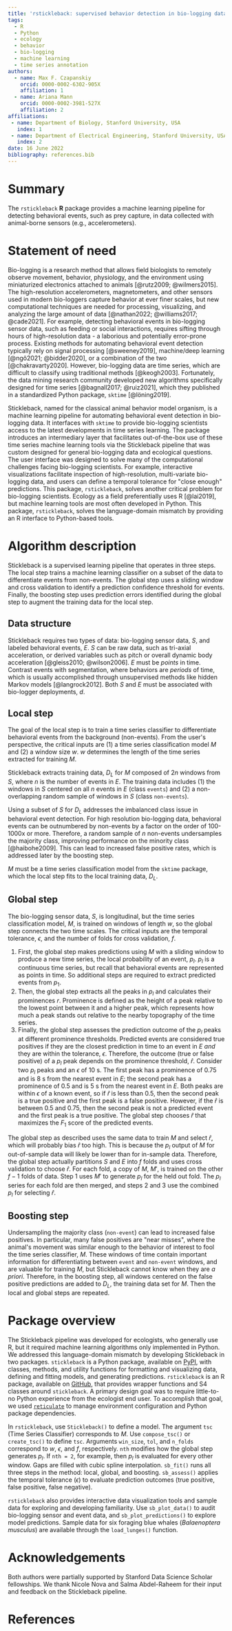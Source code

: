 ```yaml
---
title: 'rstickleback: supervised behavior detection in bio-logging data'
tags:
  - R
  - Python
  - ecology
  - behavior
  - bio-logging
  - machine learning
  - time series annotation
authors:
  - name: Max F. Czapanskiy
    orcid: 0000-0002-6302-905X
    affiliation: 1
  - name: Ariana Mann
    orcid: 0000-0002-3981-527X
    affiliation: 2
affiliations:
 - name: Department of Biology, Stanford University, USA
   index: 1
 - name: Department of Electrical Engineering, Stanford University, USA
   index: 2
date: 16 June 2022
bibliography: references.bib
---
```


# Summary

The `rstickleback` **R** package provides a machine learning pipeline for detecting behavioral events, such as prey capture, in data collected with animal-borne sensors (e.g., accelerometers).

# Statement of need

Bio-logging is a research method that allows field biologists to remotely observe movement, behavior, physiology, and the environment using miniaturized electronics attached to animals [@rutz2009; @wilmers2015]. The high-resolution accelerometers, magnetometers, and other sensors used in modern bio-loggers capture behavior at ever finer scales, but new computational techniques are needed for processing, visualizing, and analyzing the large amount of data [@nathan2022; @williams2017; @cade2021]. For example, detecting behavioral events in bio-logging sensor data, such as feeding or social interactions, requires sifting through hours of high-resolution data - a laborious and potentially error-prone process. Existing methods for automating behavioral event detection typically rely on signal processing [@sweeney2019], machine/deep learning [@ngô2021; @bidder2020], or a combination of the two [@chakravarty2020]. However, bio-logging data are time series, which are difficult to classify using traditional methods [@keogh2003]. Fortunately, the data mining research community developed new algorithms specifically designed for time series [@bagnall2017; @ruiz2021], which they published in a standardized Python package, `sktime` [@löning2019].

Stickleback, named for the classical animal behavior model organism, is a machine learning pipeline for automating behavioral event detection in bio-logging data. It interfaces with `sktime` to provide bio-logging scientists access to the latest developments in time series learning. The package introduces an intermediary layer that facilitates out-of-the-box use of these time series machine learning tools via the Stickleback pipeline that was custom designed for general bio-logging data and ecological questions. The user interface was designed to solve many of the computational challenges facing bio-logging scientists. For example, interactive visualizations facilitate inspection of high-resolution, multi-variate bio-logging data, and users can define a temporal tolerance for "close enough" predictions. This package, `rstickleback`, solves another critical problem for bio-logging scientists. Ecology as a field preferentially uses R [@lai2019], but machine learning tools are most often developed in Python. This package, `rstickleback`, solves the language-domain mismatch by providing an R interface to Python-based tools.

# Algorithm description

Stickleback is a supervised learning pipeline that operates in three steps. The local step trains a machine learning classifier on a subset of the data to differentiate events from non-events. The global step uses a sliding window and cross validation to identify a prediction confidence threshold for events. Finally, the boosting step uses prediction errors identified during the global step to augment the training data for the local step.

## Data structure

Stickleback requires two types of data: bio-logging sensor data, $S$, and labeled behavioral events, $E$. $S$ can be raw data, such as tri-axial acceleration, or derived variables such as pitch or overall dynamic body acceleration [@gleiss2010; @wilson2006]. $E$ must be *points* in time. Contrast events with segmentation, where behaviors are *periods* of time, which is usually accomplished through unsupervised methods like hidden Markov models [@langrock2012]. Both $S$ and $E$ must be associated with bio-logger deployments, $d$.

## Local step

The goal of the local step is to train a time series classifier to differentiate behavioral events from the background (non-events). From the user's perspective, the critical inputs are (1) a time series classification model $M$ and (2) a window size $w$. $w$ determines the length of the time series extracted for training $M$.

Stickleback extracts training data, $D_L$ for $M$ composed of $2n$ windows from $S$, where $n$ is the number of events in $E$. The training data includes (1) the windows in $S$ centered on all $n$ events in $E$ (class `events`) and (2) a non-overlapping random sample of windows in $S$ (class `non-events`).

Using a subset of $S$ for $D_L$ addresses the imbalanced class issue in behavioral event detection. For high resolution bio-logging data, behavioral events can be outnumbered by non-events by a factor on the order of 100-1000x or more. Therefore, a random sample of $n$ non-events undersamples the majority class, improving performance on the minority class [@haibohe2009]. This can lead to increased false positive rates, which is addressed later by the boosting step.

$M$ must be a time series classification model from the `sktime` package, which the local step fits to the local training data, $D_L$.

## Global step

The bio-logging sensor data, $S$, is longitudinal, but the time series classification model, $M$, is trained on windows of length $w$, so the global step connects the two time scales. The critical inputs are the temporal tolerance, $\epsilon$, and the number of folds for cross validation, $f$.

1.  First, the global step makes predictions using $M$ with a sliding window to produce a new time series, the local probability of an event, $p_l$. $p_l$ is a continuous time series, but recall that behavioral events are represented as points in time. So additional steps are required to extract predicted events from $p_1$.
2.  Then, the global step extracts all the peaks in $p_l$ and calculates their prominences $r$. Prominence is defined as the height of a peak relative to the lowest point between it and a higher peak, which represents how much a peak stands out relative to the nearby topography of the time series.
3.  Finally, the global step assesses the prediction outcome of the $p_l$ peaks at different prominence thresholds. Predicted events are considered true positives if they are the closest prediction in time to an event in $E$ *and* they are within the tolerance, $\epsilon$. Therefore, the outcome (true or false positive) of a $p_l$ peak depends on the prominence threshold, $\hat{r}$. Consider two $p_l$ peaks and an $\epsilon$ of 10 s. The first peak has a prominence of 0.75 and is 8 s from the nearest event in $E$; the second peak has a prominence of 0.5 and is 5 s from the nearest event in $E$. Both peaks are within $\epsilon$ of a known event, so if $\hat{r}$ is less than 0.5, then the second peak is a true positive and the first peak is a false positive. However, if the $\hat{r}$ is between 0.5 and 0.75, then the second peak is not a predicted event and the first peak is a true positive. The global step chooses $\hat{r}$ that maximizes the $F_1$ score of the predicted events.

The global step as described uses the same data to train $M$ and select $\hat{r}$, which will probably bias $\hat{r}$ too high. This is because the $p_l$ output of $M$ for out-of-sample data will likely be lower than for in-sample data. Therefore, the global step actually partitions $S$ and $E$ into $f$ folds and uses cross validation to choose $\hat{r}$. For each fold, a copy of $M$, $M'$, is trained on the other $f-1$ folds of data. Step 1 uses $M'$ to generate $p_l$ for the held out fold. The $p_l$ series for each fold are then merged, and steps 2 and 3 use the combined $p_l$ for selecting $\hat{r}$.

## Boosting step

Undersampling the majority class (`non-event`) can lead to increased false positives. In particular, many false positives are "near misses", where the animal's movement was similar enough to the behavior of interest to fool the time series classifier, $M$. These windows of time contain important information for differentiating between `event` and `non-event` windows, and are valuable for training $M$, but Stickleback cannot know when they are *a priori*. Therefore, in the boosting step, all windows centered on the false positive predictions are added to $D_L$, the training data set for $M$. Then the local and global steps are repeated.

# Package overview

The Stickleback pipeline was developed for ecologists, who generally use R, but it required machine learning algorithms only implemented in Python. We addressed this language-domain mismatch by developing Stickleback in two packages. `stickleback` is a Python package, available on [PyPI](https://pypi.org/project/stickleback/), with classes, methods, and utility functions for formatting and visualizing data, defining and fitting models, and generating predictions. `rstickleback` is an R package, available on [GitHub](https://github.com/FlukeAndFeather/rstickleback), that provides wrapper functions and S4 classes around `stickleback`. A primary design goal was to require little-to-no Python experience from the ecologist end user. To accomplish that goal, we used [`reticulate`](https://rstudio.github.io/reticulate/) to manage environment configuration and Python package dependencies.

In `rstickleback`, use `Stickleback()` to define a model. The argument `tsc` (Time Series Classifier) corresponds to $M$. Use `compose_tsc()` or `create_tsc()` to define `tsc`. Arguments `win_size`, `tol`, and `n_folds` correspond to $w$, $\epsilon$, and $f$, respectively. `nth` modifies how the global step generates $p_l$. If `nth = 2`, for example, then $p_l$ is evaluated for every other window. Gaps are filled with cubic spline interpolation. `sb_fit()` runs all three steps in the method: local, global, and boosting. `sb_assess()` applies the temporal tolerance ($\epsilon$) to evaluate prediction outcomes (true positive, false positive, false negative).

`rstickleback` also provides interactive data visualization tools and sample data for exploring and developing familiarity. Use `sb_plot_data()` to audit bio-logging sensor and event data, and `sb_plot_predictions()` to explore model predictions. Sample data for six foraging blue whales (*Balaenoptera musculus*) are available through the `load_lunges()` function.

# Acknowledgements

Both authors were partially supported by Stanford Data Science Scholar fellowships. We thank Nicole Nova and Salma Abdel-Raheem for their input and feedback on the Stickleback pipeline.

# References
